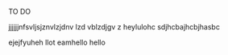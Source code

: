TO DO

jjjjjjnfsvljsjznvlzjdnv lzd vblzdjgv z
heylulohc sdjhcbajhcbjhasbc

ejejfyuheh llot eamhello hello